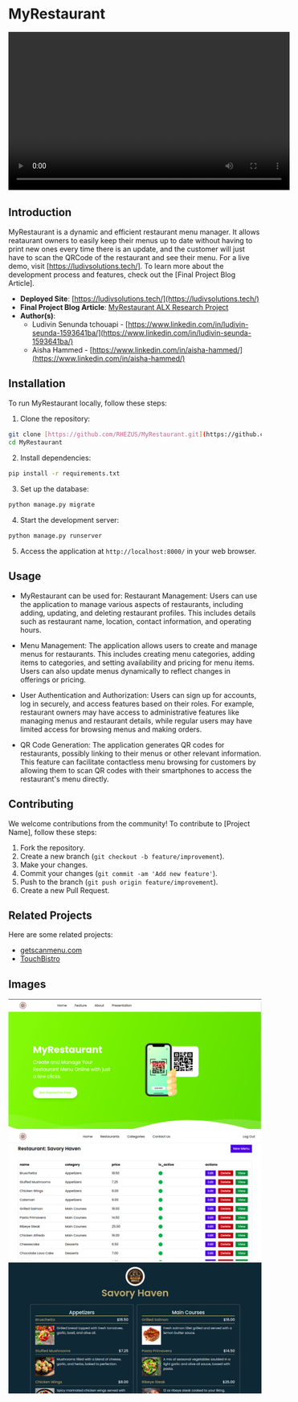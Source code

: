 # MyRestaurant
<video width="560" height="315" controls>
  <source src="media/restaurant_logos/restaurant-menu.mp4" type="video/mp4">
  Your browser does not support the video tag.
</video>


## Introduction

MyRestaurant is a dynamic and efficient restaurant menu manager. It allows reataurant owners to easily keep their menus up to date without having to print new ones every time there is an update, and the customer will just have to scan the QRCode of the restaurant and see their menu. For a live demo, visit [https://ludivsolutions.tech/]. To learn more about the development process and features, check out the [Final Project Blog Article].

- **Deployed Site**: [https://ludivsolutions.tech/](https://ludivsolutions.tech/)
- **Final Project Blog Article**: [MyRestaurant ALX Research Project](https://ludivinseunda.tech/blog/myrestaurant-alx-research-project)
- **Author(s)**:
  - Ludivin Senunda tchouapi - [https://www.linkedin.com/in/ludivin-seunda-1593641ba/](https://www.linkedin.com/in/ludivin-seunda-1593641ba/)
  - Aisha Hammed - [https://www.linkedin.com/in/aisha-hammed/](https://www.linkedin.com/in/aisha-hammed/)

## Installation

To run MyRestaurant locally, follow these steps:

1. Clone the repository:

```bash
git clone [https://github.com/RHEZUS/MyRestaurant.git](https://github.com/RHEZUS/MyRestaurant.git)
cd MyRestaurant
```

2. Install dependencies:

```bash
pip install -r requirements.txt
```

3. Set up the database:

```bash
python manage.py migrate
```

4. Start the development server:

```bash
python manage.py runserver
```

5. Access the application at `http://localhost:8000/` in your web browser.

## Usage

- MyRestaurant can be used for:
Restaurant Management: Users can use the application to manage various aspects of restaurants, including adding, updating, and deleting restaurant profiles. This includes details such as restaurant name, location, contact information, and operating hours.

- Menu Management: The application allows users to create and manage menus for restaurants. This includes creating menu categories, adding items to categories, and setting availability and pricing for menu items. Users can also update menus dynamically to reflect changes in offerings or pricing.

- User Authentication and Authorization: Users can sign up for accounts, log in securely, and access features based on their roles. For example, restaurant owners may have access to administrative features like managing menus and restaurant details, while regular users may have limited access for browsing menus and making orders.

- QR Code Generation: The application generates QR codes for restaurants, possibly linking to their menus or other relevant information. This feature can facilitate contactless menu browsing for customers by allowing them to scan QR codes with their smartphones to access the restaurant's menu directly.

## Contributing

We welcome contributions from the community! To contribute to [Project Name], follow these steps:

1. Fork the repository.
2. Create a new branch (`git checkout -b feature/improvement`).
3. Make your changes.
4. Commit your changes (`git commit -am 'Add new feature'`).
5. Push to the branch (`git push origin feature/improvement`).
6. Create a new Pull Request.

## Related Projects

Here are some related projects:

- [getscanmenu.com](https://getscanmenu.com/)
- [TouchBistro](https://www.touchbistro.com/features/ipad-menu-management/)

## Images
![Presentation video](media/restaurant_logos/Screenshot%20from%202024-06-05%2022-01-11.png)
![Presentation video](media/restaurant_logos/Screenshot%20from%202024-06-11%2019-12-07.png)
![Presentation video](media/restaurant_logos/Screenshot%20from%202024-06-11%2019-11-40.png)
